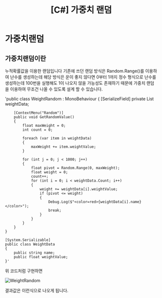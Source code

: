 ﻿---
layout: single
title: "[C#] 가중치 랜덤"
categories: Programming
tag: [C#]
author_profile: false
---

# 가중치랜덤

## 가중치랜덤이란

누적확률값을 이용한 랜덤입니다
기존에 쓰던 랜덤 방식은 Random.Range()를 이용하여 난수를 생성하는데 해당 방식은 운이 좋지 않다면 0부터 1까지 정수 형식으로 난수를 생성하는데 100번을 실행해도 1이 나오지 않을 가능성도 존재하기 때문에 가중치 랜덤을 이용하여 무조건 나올 수 있도록 설계 할 수 있습니다.

'public class WeightRandom : MonoBehaviour
	{
	    [SerializeField] private List<WeightData> 	weightData;

	    [ContextMenu("Random")]
	    public void GetRandomValue()
	    {
	        float maxWeight = 0;
	        int count = 0;

	        foreach (var item in weightData)
	        {
	            maxWeight += item.weightValue;
	        }

	        for (int j = 0; j < 1000; j++)
	        {
	            float pivot = Random.Range(0, maxWeight);
	            float weight = 0;
	            count++;
	            for (int i = 0; i < weightData.Count; i++)
	            {
	                weight += weightData[i].weightValue;
	                if (pivot <= weight)
	                {
	                    Debug.Log($"<color=red>{weightData[i].name}</color>");
	                    break;
	                }
	            }
	        }
	    }
	}
	
	[System.Serializable]
	public class WeightData
	{
	    public string name;
	    public float weightValue;
	}'

위 코드처럼 구현하면 


![WeightRandom](https://github.com/cumic06/cumic06/assets/92432064/e55294e7-4887-4f07-afad-b83bf449593b)



결과값은 이런식으로 나오게 됩니다.

